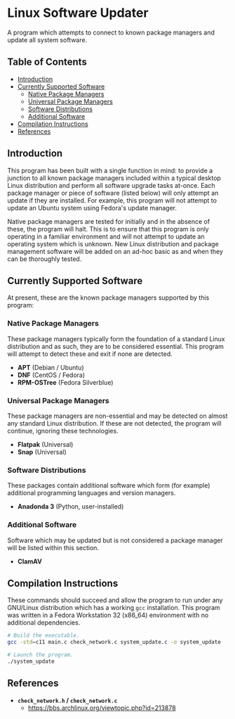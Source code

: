 # Linux Software Updater

A program which attempts to connect to known package managers and update all
system software.

## Table of Contents

- [Introduction](#introduction)
- [Currently Supported Software](#currently-supported-software)
  - [Native Package Managers](#native-package-managers)
  - [Universal Package Managers](#universal-package-managers)
  - [Software Distributions](#software-distributions)
  - [Additional Software](#additional-software)
- [Compilation Instructions](#compilation-instructions)
- [References](#references)

## Introduction

This program has been built with a single function in mind: to provide a
junction to all known package managers included within a typical desktop Linux
distribution and perform all software upgrade tasks at-once. Each package
manager or piece of software (listed below) will only attempt an update if they
are installed. For example, this program will not attempt to update an Ubuntu
system using Fedora's update manager.

Native package managers are tested for initially and in the absence of these,
the program will halt. This is to ensure that this program is only operating in
a familiar environment and will not attempt to update an operating system which
is unknown. New Linux distribution and package management software will be added
on an ad-hoc basic as and when they can be thoroughly tested.

## Currently Supported Software

At present, these are the known package managers supported by this program:

### Native Package Managers

These package managers typically form the foundation of a standard Linux
distribution and as such, they are to be considered essential. This program will
attempt to detect these and exit if none are detected.

- **APT** (Debian / Ubuntu)
- **DNF** (CentOS / Fedora)
- **RPM-OSTree** (Fedora Silverblue)

### Universal Package Managers

These package managers are non-essential and may be detected on almost any
standard Linux distribution. If these are not detected, the program will
continue, ignoring these technologies.

- **Flatpak** (Universal)
- **Snap** (Universal)

### Software Distributions

These packages contain additional software which form (for example) additional
programming languages and version managers.

- **Anadonda 3** (Python, user-installed)

### Additional Software

Software which may be updated but is not considered a package manager will be
listed within this section.

- **ClamAV**

## Compilation Instructions

These commands should succeed and allow the program to run under any GNU/Linux
distribution which has a working `gcc` installation. This program was written in
a Fedora Workstation 32 (x86_64) environment with no additional dependencies.

```bash
# Build the executable.
gcc -std=c11 main.c check_network.c system_update.c -o system_update

# Launch the program.
./system_update
```

## References

- **`check_network.h` / `check_network.c`**
  - <https://bbs.archlinux.org/viewtopic.php?id=213878>
